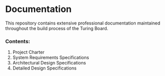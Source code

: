 # Documentation
This repository contains extensive professional documentation maintained throughout the build process of the Turing Board.

### Contents:

1. Project Charter
2. System Requirements Specifications
3. Architectural Design Specifications
4. Detailed Design Specifications
